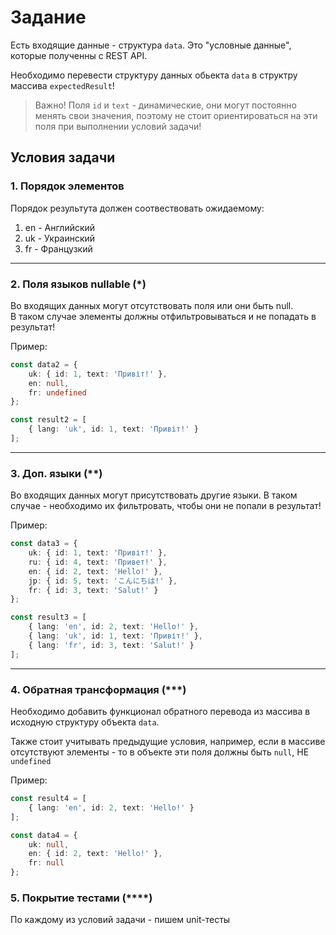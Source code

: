 # Задание

Есть входящие данные - структура `data`.
Это "условные данные", которые полученны с REST API.

Необходимо перевести структуру данных обьекта `data`
в структру массива `expectedResult`!

> Важно! Поля `id` и `text` - динамические, они могут постоянно менять свои значения, поэтому не стоит ориентироваться на эти поля при выполнении условий задачи!

## Условия задачи

### 1. Порядок элементов

Порядок результута должен соотвествовать ожидаемому:

1. en - Английский
2. uk - Украинский
3. fr - Французкий


---


### 2. Поля языков nullable (*)

Во входящих данных могут отсутствовать поля или они быть null.  
В таком случае элементы должны отфильтровываться и не попадать в результат!

Пример:

```ts
const data2 = {
    uk: { id: 1, text: 'Привіт!' },
    en: null,
    fr: undefined
};

const result2 = [
    { lang: 'uk', id: 1, text: 'Привіт!' }
];
```


---


### 3. Доп. языки (**)

Во входящих данных могут присутствовать другие языки.
В таком случае - необходимо их фильтровать, чтобы они не попали в результат!


Пример:

```ts
const data3 = {
    uk: { id: 1, text: 'Привіт!' },
    ru: { id: 4, text: 'Привет!' },
    en: { id: 2, text: 'Hello!' },
    jp: { id: 5, text: 'こんにちは!' },
    fr: { id: 3, text: 'Salut!' }
};

const result3 = [
    { lang: 'en', id: 2, text: 'Hello!' },
    { lang: 'uk', id: 1, text: 'Привіт!' },
    { lang: 'fr', id: 3, text: 'Salut!' }
];
```


---


### 4. Обратная трансформация (***)

Необходимо добавить функционал обратного перевода из массива
в исходную структуру объекта `data`. 

Также стоит учитывать предыдущие условия, 
например, если в массиве отсутствуют элементы - 
то в объекте эти поля должны быть `null`, НЕ `undefined`

Пример:

```ts
const result4 = [
    { lang: 'en', id: 2, text: 'Hello!' }
];

const data4 = {
    uk: null,
    en: { id: 2, text: 'Hello!' },
    fr: null
};
```


### 5. Покрытие тестами (****)

По каждому из условий задачи - пишем unit-тесты 

